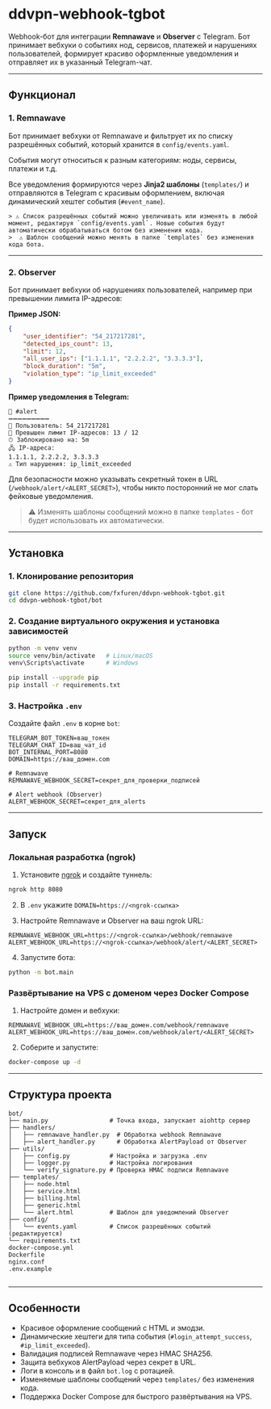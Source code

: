 # ddvpn-webhook-tgbot

Webhook-бот для интеграции **Remnawave** и **Observer** с Telegram.
Бот принимает вебхуки о событиях нод, сервисов, платежей и нарушениях пользователей, формирует красиво оформленные уведомления и отправляет их в указанный Telegram-чат.

---

## Функционал

### 1. Remnawave

Бот принимает вебхуки от Remnawave и фильтрует их по списку разрешённых событий, который хранится в `config/events.yaml`.

События могут относиться к разным категориям: ноды, сервисы, платежи и т.д.

Все уведомления формируются через **Jinja2 шаблоны** (`templates/`) и отправляются в Telegram с красивым оформлением, включая динамический хештег события (`#event_name`).

```
> ⚠️ Список разрешённых событий можно увеличивать или изменять в любой момент, редактируя `config/events.yaml`. Новые события будут автоматически обрабатываться ботом без изменения кода.
>  ⚠️ Шаблон сообщений можно менять в папке `templates` без изменения кода бота.
```

---

### 2. Observer

Бот принимает вебхуки об нарушениях пользователей, например при превышении лимита IP-адресов:

**Пример JSON:**

```json
{
	"user_identifier": "54_217217281",
	"detected_ips_count": 13,
	"limit": 12,
	"all_user_ips": ["1.1.1.1", "2.2.2.2", "3.3.3.3"],
	"block_duration": "5m",
	"violation_type": "ip_limit_exceeded"
}
```

**Пример уведомления в Telegram:**

```
🚨 #alert
➖➖➖➖➖➖➖➖➖
👤 Пользователь: 54_217217281
📡 Превышен лимит IP-адресов: 13 / 12
⏱ Заблокировано на: 5m
🖧 IP-адреса:
1.1.1.1, 2.2.2.2, 3.3.3.3
⚠ Тип нарушения: ip_limit_exceeded
```

Для безопасности можно указывать секретный токен в URL (`/webhook/alert/<ALERT_SECRET>`), чтобы никто посторонний не мог слать фейковые уведомления.

> ⚠️ Изменять шаблоны сообщений можно в папке `templates` - бот будет использовать их автоматически.

---

## Установка

### 1. Клонирование репозитория

```bash
git clone https://github.com/fxfuren/ddvpn-webhook-tgbot.git
cd ddvpn-webhook-tgbot/bot
```

### 2. Создание виртуального окружения и установка зависимостей

```bash
python -m venv venv
source venv/bin/activate   # Linux/macOS
venv\Scripts\activate      # Windows

pip install --upgrade pip
pip install -r requirements.txt
```

### 3. Настройка `.env`

Создайте файл `.env` в корне `bot`:

```env
TELEGRAM_BOT_TOKEN=ваш_токен
TELEGRAM_CHAT_ID=ваш_чат_id
BOT_INTERNAL_PORT=8080
DOMAIN=https://ваш_домен.com

# Remnawave
REMNAWAVE_WEBHOOK_SECRET=секрет_для_проверки_подписей

# Alert webhook (Observer)
ALERT_WEBHOOK_SECRET=секрет_для_alerts
```

---

## Запуск

### Локальная разработка (ngrok)

1. Установите [ngrok](https://ngrok.com/) и создайте туннель:

```bash
ngrok http 8080
```

2. В `.env` укажите `DOMAIN=https://<ngrok-ссылка>`

3. Настройте Remnawave и Observer на ваш ngrok URL:

```
REMNAWAVE_WEBHOOK_URL=https://<ngrok-ссылка>/webhook/remnawave
ALERT_WEBHOOK_URL=https://<ngrok-ссылка>/webhook/alert/<ALERT_SECRET>
```

4. Запустите бота:

```bash
python -m bot.main
```

### Развёртывание на VPS с доменом через Docker Compose

1. Настройте домен и вебхуки:

```
REMNAWAVE_WEBHOOK_URL=https://ваш_домен.com/webhook/remnawave
ALERT_WEBHOOK_URL=https://ваш_домен.com/webhook/alert/<ALERT_SECRET>
```

2. Соберите и запустите:

```bash
docker-compose up -d
```

---

## Структура проекта

```
bot/
├── main.py                 # Точка входа, запускает aiohttp сервер
├── handlers/
│   ├── remnawave_handler.py  # Обработка webhook Remnawave
│   ├── alert_handler.py      # Обработка AlertPayload от Observer
├── utils/
│   ├── config.py           # Настройка и загрузка .env
│   ├── logger.py           # Настройка логирования
│   └── verify_signature.py # Проверка HMAC подписи Remnawave
├── templates/
│   ├── node.html
│   ├── service.html
│   ├── billing.html
│   ├── generic.html
│   └── alert.html          # Шаблон для уведомлений Observer
├── config/
│   └── events.yaml         # Список разрешённых событий (редактируется)
└── requirements.txt
docker-compose.yml
Dockerfile
nginx.conf
.env.example


```

---

## Особенности

- Красивое оформление сообщений с HTML и эмодзи.
- Динамические хештеги для типа события (`#login_attempt_success`, `#ip_limit_exceeded`).
- Валидация подписей Remnawave через HMAC SHA256.
- Защита вебхуков AlertPayload через секрет в URL.
- Логи в консоль и в файл `bot.log` с ротацией.
- Изменяемые шаблоны сообщений через `templates/` без изменения кода.
- Поддержка Docker Compose для быстрого развёртывания на VPS.
